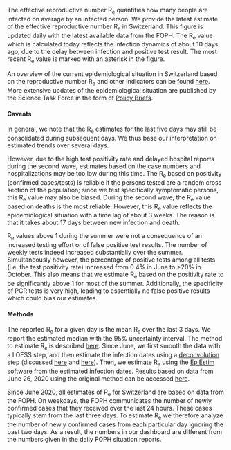 The effective reproductive number R<sub>e</sub> quantifies how many people are infected on average by an infected person. We provide the latest estimate of the effective reproductive number R<sub>e</sub> in Switzerland. This figure is updated daily with the latest available data from the FOPH. The R<sub>e</sub> value which is calculated today reflects the infection dynamics of about 10 days ago, due to the delay between infection and positive test result. The most recent R<sub>e</sub> value is marked with an asterisk in the figure.

An overview of the current epidemiological situation in Switzerland based on the reproductive number R<sub>e</sub> and other indicators can be found [here](https://sciencetaskforce.ch/en/news-english/). More extensive updates of the epidemiological situation are published by the Science Task Force in the form of [Policy Briefs](https://ncs-tf.ch/en/policy-briefs).

<h4>Caveats</h4>

In general, we note that the R<sub>e</sub> estimates for the last five days may still be consolidated during subsequent days. We thus base our interpretation on estimated trends over several days.

However, due to the high test positivity rate and delayed hospital reports during the second wave, estimates based on the case numbers and hospitalizations may be too low during this time. The R<sub>e</sub> based on positivity (confirmed cases/tests) is reliable if the persons tested are a random cross section of the population; since we test specifically symptomatic persons, this R<sub>e</sub> value may also be biased. During the second wave, the R<sub>e</sub> value based on deaths is the most reliable. However, this R<sub>e</sub> value reflects the epidemiological situation with a time lag of about 3 weeks. The reason is that it takes about 17 days between new infection and death.

R<sub>e</sub> values above 1 during the summer were not a consequence of an increased testing effort or of false positive test results. The number of weekly tests indeed increased substantially over the summer. Simultaneously however, the percentage of positive tests among all tests (i.e. the test positivity rate) increased from 0.4% in June to >20% in October. This also means that we estimate R<sub>e</sub> based on the positivity rate to be significantly above 1 for most of the summer. Additionally, the specificity of PCR tests is very high, leading to essentially no false positive results which could bias our estimates.

<h4>Methods</h4>

The reported R<sub>e</sub> for a given day is the mean R<sub>e</sub> over the last 3 days. We report the estimated median with the 95% uncertainty interval. The method to estimate R<sub>e</sub> is described [here](https://www.medrxiv.org/content/10.1101/2020.11.26.20239368v1.article-info). Since June, we first smooth the data with a LOESS step, and then estimate the infection dates using a [deconvolution](https://www.pnas.org/content/106/51/21825) step (discussed [here](https://smw.ch/article/doi/smw.2020.20307) and [here](https://journals.plos.org/ploscompbiol/article/comments?id=10.1371/journal.pcbi.1008409)). Then, we estimate R<sub>e</sub>  using the [EpiEstim](https://cran.r-project.org/web/packages/EpiEstim/index.html) software from the estimated infection dates. Results based on data from June 26, 2020 using the original method can be accessed [here](https://smw.ch/article/doi/smw.2020.20271).

Since June 2020, all estimates of R<sub>e</sub> for Switzerland are based on data from the FOPH. On weekdays, the FOPH communicates the number of newly confirmed cases that they received over the last 24 hours. These cases typically stem from the last three days. To estimate R<sub>e</sub> we therefore analyze the number of newly confirmed cases from each particular day ignoring the past two days. As a result, the numbers in our dashboard are different from the numbers given in the daily FOPH situation reports.
